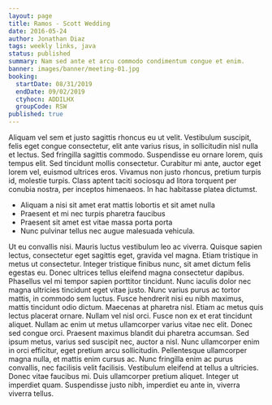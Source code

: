 ```yaml
---
layout: page
title: Ramos - Scott Wedding
date: 2016-05-24
author: Jonathan Diaz
tags: weekly links, java
status: published
summary: Nam sed ante et arcu commodo condimentum congue et enim.
banner: images/banner/meeting-01.jpg
booking:
  startDate: 08/31/2019
  endDate: 09/02/2019
  ctyhocn: ADDILHX
  groupCode: RSW
published: true
---
```

Aliquam vel sem et justo sagittis rhoncus eu ut velit. Vestibulum suscipit, felis eget congue consectetur, elit ante varius risus, in sollicitudin nisl nulla et lectus. Sed fringilla sagittis commodo. Suspendisse eu ornare lorem, quis tempus elit. Sed tincidunt mollis consectetur. Curabitur mi ante, auctor eget lorem vel, euismod ultrices eros. Vivamus non justo rhoncus, pretium turpis id, molestie turpis. Class aptent taciti sociosqu ad litora torquent per conubia nostra, per inceptos himenaeos. In hac habitasse platea dictumst.

* Aliquam a nisi sit amet erat mattis lobortis et sit amet nulla
* Praesent et mi nec turpis pharetra faucibus
* Praesent sit amet est vitae massa porta porta
* Nunc pulvinar tellus nec augue malesuada vehicula.

Ut eu convallis nisi. Mauris luctus vestibulum leo ac viverra. Quisque sapien lectus, consectetur eget sagittis eget, gravida vel magna. Etiam tristique in metus ut consectetur. Integer tristique finibus nunc, sit amet dictum felis egestas eu. Donec ultrices tellus eleifend magna consectetur dapibus. Phasellus vel mi tempor sapien porttitor tincidunt. Nunc iaculis dolor nec magna ultricies tincidunt eget vitae justo. Nunc varius purus ac tortor mattis, in commodo sem luctus. Fusce hendrerit nisi eu nibh maximus, mattis tincidunt odio dictum. Maecenas at pharetra nisl.
Etiam ac metus quis lectus placerat ornare. Nullam vel nisl orci. Fusce non ex et erat tincidunt aliquet. Nullam ac enim ut metus ullamcorper varius vitae nec elit. Donec sed congue orci. Praesent maximus blandit dui pharetra accumsan. Sed ipsum metus, varius sed suscipit nec, auctor a nisl. Nunc ullamcorper enim in orci efficitur, eget pretium arcu sollicitudin. Pellentesque ullamcorper magna nulla, et mattis enim cursus ac. Nunc fringilla enim ac purus convallis, nec facilisis velit facilisis. Vestibulum eleifend at tellus a ultricies. Donec vitae faucibus mi. Duis ullamcorper pretium aliquet. Integer ut imperdiet quam. Suspendisse justo nibh, imperdiet eu ante in, viverra viverra tellus.
